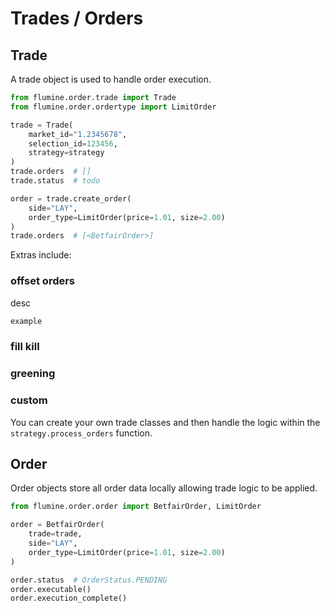 # Trades / Orders

## Trade

A trade object is used to handle order execution.

```python
from flumine.order.trade import Trade
from flumine.order.ordertype import LimitOrder

trade = Trade(
    market_id="1.2345678",
    selection_id=123456,
    strategy=strategy
)
trade.orders  # []
trade.status  # todo

order = trade.create_order(
    side="LAY",
    order_type=LimitOrder(price=1.01, size=2.00)
)
trade.orders  # [<BetfairOrder>]
```

Extras include:

### offset orders

desc

```python
example
```

### fill kill
### greening

### custom
You can create your own trade classes and then handle the logic within the `strategy.process_orders` function.

## Order

Order objects store all order data locally allowing trade logic to be applied.

```python
from flumine.order.order import BetfairOrder, LimitOrder

order = BetfairOrder(
    trade=trade,
    side="LAY",
    order_type=LimitOrder(price=1.01, size=2.00)
)

order.status  # OrderStatus.PENDING
order.executable()
order.execution_complete()
```
